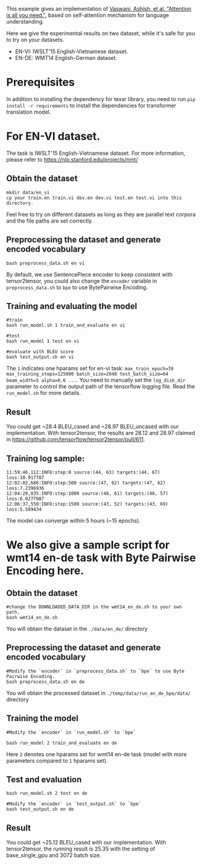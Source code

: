 This example gives an implementation of [Vaswani, Ashish, et al. "Attention is all you need."](http://papers.nips.cc/paper/7181-attention-is-all-you-need.pdf), based on self-attention mechanism for language understanding.

Here we give the experimental results on two dataset, while it's safe for you to try on your datasets.

- EN-VI: IWSLT'15 English-Vietnamese dataset.
- EN-DE: WMT14 English-German dataset.

# Prerequisites

In addition to installing the dependency for texar library, you need to
run `pip install -r requirements` to install the dependencies for transformer translation model.

# For EN-VI dataset.

The task is IWSLT'15 English-Vietnamese dataset. For more information, please refer to https://nlp.stanford.edu/projects/nmt/

## Obtain the dataset
```
mkdir data/en_vi
cp your train.en train.vi dev.en dev.vi test.en test.vi into this directory.
```
Feel free to try on different datasets as long as they are parallel text corpora and the file paths are set correctly.

## Preprocessing the dataset and generate encoded vocabulary
```
bash preprocess_data.sh en vi
```
By default, we use SentencePiece encoder to keep consistent with tensor2tensor, you could also change the `encoder` variable in `preprocess_data.sh` to `bpe` to use BytePairwise Encoding.

## Training and evaluating the model

```
#train
bash run_model.sh 1 train_and_evaluate en vi

#test
bash run_model 1 test en vi

#evaluate with BLEU score
bash test_output.sh en vi
```

The `1` indicates one hparams set for en-vi task: `max_train_epoch=70 max_training_steps=125000 batch_size=2048 test_batch_size=64 beam_width=5 alpha=0.6 ...`. You need to manually set the `log_disk_dir` parameter to control the output path of the tensorflow logging file. Read the `run_model.sh` for more details.

## Result

You could get ~28.4 BLEU_cased and ~28.97 BLEU_uncased with our implementation. With tensor2tensor, the results are 28.12 and 28.97 claimed in https://github.com/tensorflow/tensor2tensor/pull/611.

## Training log sample:

```
11:59:46,112:INFO:step:0 source:(44, 63) targets:(44, 67) loss:10.917707
12:02:02,686:INFO:step:500 source:(47, 62) targets:(47, 62) loss:7.2396936
12:04:20,035:INFO:step:1000 source:(48, 61) targets:(48, 57) loss:6.0277987
12:06:37,550:INFO:step:1500 source:(43, 52) targets:(43, 69) loss:5.589434
```

The model can converge within 5 hours (~15 epochs).

# We also give a sample script for wmt14 en-de task with Byte Pairwise Encoding here.

## Obtain the dataset
```
#change the DOWNLOADED_DATA_DIR in the wmt14_en_de.sh to your own path.
bash wmt14_en_de.sh
```
You will obtain the dataset in the `./data/en_de/` directory

## Preprocessing the dataset and generate encoded vocabulary
```
#Modify the `encoder` in `preprocess_data.sh` to `bpe` to use Byte Pairwise Encoding.
bash preprocess_data.sh en de
```
You will obtain the processed dataset in `./temp/data/run_en_de_bpe/data/` directory

## Training the model

```
#Modify the `encoder` in `run_model.sh` to `bpe`

bash run_model 2 train_and_evaluate en de
```
Here `2` denotes one hparams set for wmt14 en-de task (model with more
parameters compared to `1` hparams set).

## Test and evaluation
```
bash run_model.sh 2 test en de

#Modify the `encoder` in `test_output.sh` to `bpe`
bash test_output.sh en de
```

## Result

You could get ~25.12 BLEU_cased with our implementation. With tensor2tensor, the running result is 25.35 with the setting of base_single_gpu and 3072 batch size.


